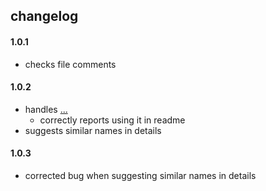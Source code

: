 ## changelog

#### 1.0.1

- checks file comments

#### 1.0.2

- handles [...](#definition)
    - correctly reports using it in readme
- suggests similar names in details

#### 1.0.3

- corrected bug when suggesting similar names in details
